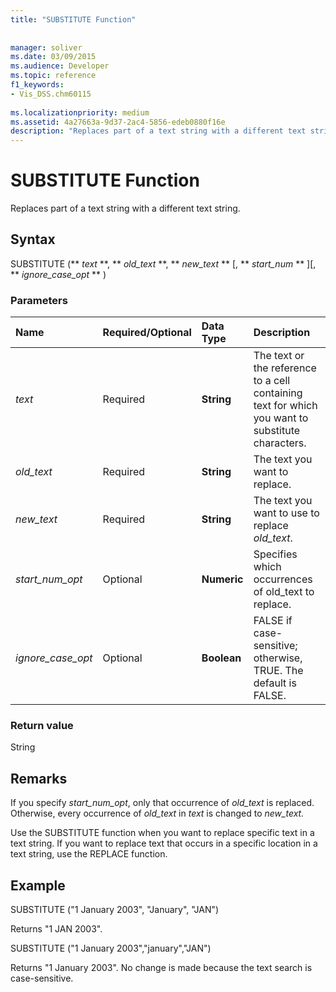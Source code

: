 ```yaml
---
title: "SUBSTITUTE Function"
 
 
manager: soliver
ms.date: 03/09/2015
ms.audience: Developer
ms.topic: reference
f1_keywords:
- Vis_DSS.chm60115
 
ms.localizationpriority: medium
ms.assetid: 4a27663a-9d37-2ac4-5856-edeb0880f16e
description: "Replaces part of a text string with a different text string."
---
```


# SUBSTITUTE Function

Replaces part of a text string with a different text string. 
  
## Syntax

 SUBSTITUTE (** *text* **, ** *old_text* **, ** *new_text* ** [, ** *start_num* ** ][, ** *ignore_case_opt* ** ) 
  
### Parameters

|**Name**|**Required/Optional**|**Data Type**|**Description**|
|:-----|:-----|:-----|:-----|
| _text_ <br/> |Required  <br/> |**String** <br/> | The text or the reference to a cell containing text for which you want to substitute characters.  <br/> |
| _old_text_ <br/> |Required  <br/> |**String** <br/> | The text you want to replace.  <br/> |
| _new_text_ <br/> |Required  <br/> |**String** <br/> | The text you want to use to replace  _old_text_.  <br/> |
| _start_num_opt_ <br/> |Optional  <br/> |**Numeric** <br/> |Specifies which occurrences of old_text to replace.  <br/> |
| _ignore_case_opt_ <br/> |Optional  <br/> |**Boolean** <br/> |FALSE if case-sensitive; otherwise, TRUE. The default is FALSE.  <br/> |
   
### Return value

String
  
## Remarks

 If you specify  _start_num_opt_, only that occurrence of  _old_text_ is replaced. Otherwise, every occurrence of  _old_text_ in  _text_ is changed to  _new_text._
  
Use the SUBSTITUTE function when you want to replace specific text in a text string. If you want to replace text that occurs in a specific location in a text string, use the REPLACE function.
  
## Example

SUBSTITUTE ("1 January 2003", "January", "JAN") 
  
Returns "1 JAN 2003". 
  
SUBSTITUTE ("1 January 2003","january","JAN") 
  
Returns "1 January 2003". No change is made because the text search is case-sensitive. 
  

